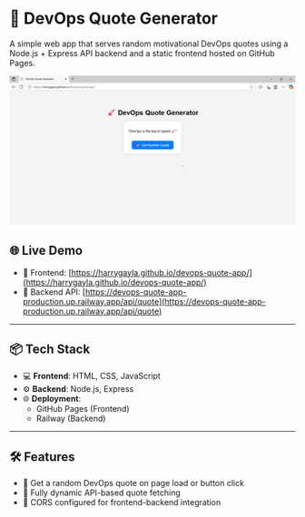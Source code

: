 # 🚀 DevOps Quote Generator

A simple web app that serves random motivational DevOps quotes using a Node.js + Express API backend and a static frontend hosted on GitHub Pages.

![Screenshot](./screenshot.png)

## 🌐 Live Demo

- 🔗 Frontend: [https://harrygayla.github.io/devops-quote-app/](https://harrygayla.github.io/devops-quote-app/)
- 🔗 Backend API: [https://devops-quote-app-production.up.railway.app/api/quote](https://devops-quote-app-production.up.railway.app/api/quote)

---

## 📦 Tech Stack

- 💻 **Frontend**: HTML, CSS, JavaScript
- ⚙️ **Backend**: Node.js, Express
- 🌐 **Deployment**: 
  - GitHub Pages (Frontend)
  - Railway (Backend)

---

## 🛠 Features

- 🎯 Get a random DevOps quote on page load or button click
- 🔁 Fully dynamic API-based quote fetching
- 🧩 CORS configured for frontend-backend integration

